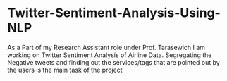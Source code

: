 # Twitter-Sentiment-Analysis-Using-NLP
As a Part of my Research Assistant role under Prof. Tarasewich I am working on Twitter Sentiment Analysis of Airline Data. Segregating the Negative tweets and finding out the services/tags that are pointed out by the users is the main task of the project
